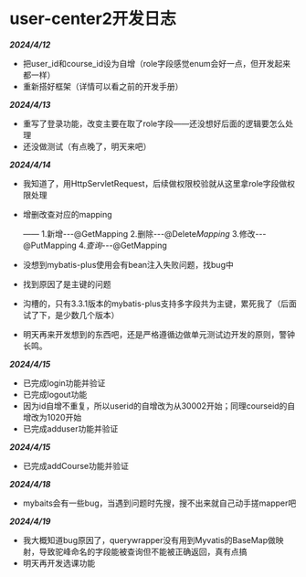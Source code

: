 # user-center2开发日志

***2024/4/12***

- 把user_id和course_id设为自增（role字段感觉enum会好一点，但开发起来都一样）
- 重新搭好框架（详情可以看之前的开发手册）

***2024/4/13***

- 重写了登录功能，改变主要在取了role字段——还没想好后面的逻辑要怎么处理
- 还没做测试（有点晚了，明天来吧）

***2024/4/14***

- 我知道了，用HttpServletRequest，后续做权限校验就从这里拿role字段做权限处理

- 增删改查对应的mapping

  —— 1.新增---@GetMapping 2.删除---@Delete*Mapping* 3.修改---@PutMapping 4.*查询*---@GetMapping

- 没想到mybatis-plus使用会有bean注入失败问题，找bug中

- 找到原因了是主键的问题

- 沟槽的，只有3.3.1版本的mybatis-plus支持多字段共为主键，累死我了（后面试了下，是少数几个版本）

- 明天再来开发想到的东西吧，还是严格遵循边做单元测试边开发的原则，警钟长鸣。

***2024/4/15***

- 已完成login功能并验证
- 已完成logout功能
- 因为id自增不重复，所以userid的自增改为从30002开始；同理courseid的自增改为1020开始
- 已完成adduser功能并验证

***2024/4/15***

- 已完成addCourse功能并验证

***2024/4/18***

- mybaits会有一些bug，当遇到问题时先搜，搜不出来就自己动手搓mapper吧

***2024/4/19***

- 我大概知道bug原因了，querywrapper没有用到Myvatis的BaseMap做映射，导致驼峰命名的字段能被查询但不能被正确返回，真有点搞
- 明天再开发选课功能

